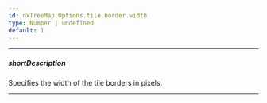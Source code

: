 ```yaml
---
id: dxTreeMap.Options.tile.border.width
type: Number | undefined
default: 1
---
```

---
##### shortDescription
Specifies the width of the tile borders in pixels.

---
